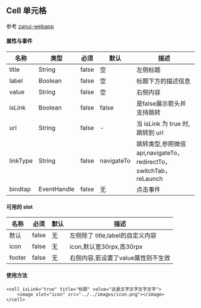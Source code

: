 Cell 单元格
------------
参考 [zanui-webapp](https://github.com/youzan/zanui-weapp/tree/dev/packages/cell)

#### 属性与事件

| 名称 | 类型 | 必须 | 默认 | 描述 |
|-----|-----|------|-----|-----|
|title|String|false|空|左侧标题|
|label|Boolean|false|空|标题下方的描述信息|
|value|String|false|空|右侧内容|
|isLink|Boolean|false|false|是false展示箭头并支持跳转|
|url|String|false|-|当 isLink 为 true 时,跳转到 url|
|linkType|String|false|navigateTo|跳转类型,参照微信api,navigateTo，redirectTo，switchTab，reLaunch|
|bindtap|EventHandle|false|无|点击事件|

#### 可用的 slot

| 名称 | 必须 | 默认 | 描述 |
|-----|-----|------|-----|
|默认|false|无|左侧除了 title,label的自定义内容|
|icon|false|无|icon,默认宽30rpx,高30rpx|
|footer|false|无|右侧内容,若设置了value属性则不生效|

#### 使用方法
```
<cell isLink="true" title="标题" value="这是文字文字文字文字">
    <image slot="icon" src="../../images/icon.png"></image>
</cell>
```


